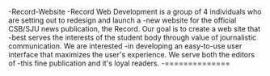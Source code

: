 -Record-Website
-Record Web Development is a group of 4 individuals who are setting out to redesign and launch a
-new website for the official CSB/SJU news publication, the Record. Our goal is to create a web site that
-best serves the interests of the student body through value of journalistic communication. We are interested
-in developing an easy-to-use user interface that maximizes the user's experience. We serve both the editors of
-this fine publication and it's loyal readers.
-==============

